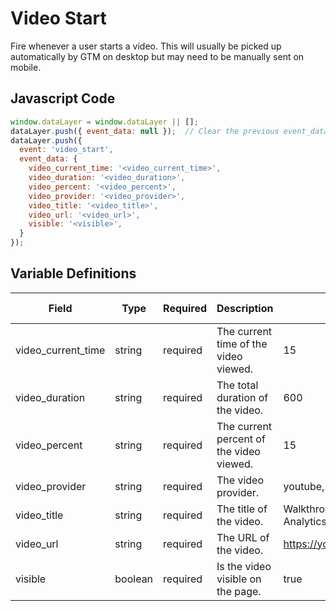 # Video Start

Fire whenever a user starts a video. This will usually be picked up automatically by GTM on desktop but may need to be manually sent on mobile.

## Javascript Code

```js
window.dataLayer = window.dataLayer || [];
dataLayer.push({ event_data: null });  // Clear the previous event_data object.
dataLayer.push({
  event: 'video_start',
  event_data: {
    video_current_time: '<video_current_time>',
    video_duration: '<video_duration>',
    video_percent: '<video_percent>',
    video_provider: '<video_provider>',
    video_title: '<video_title>',
    video_url: '<video_url>',
    visible: '<visible>',
  }
});
```
## Variable Definitions

|Field|Type|Required|Description|Example|Pattern|Min Length|Max Length|Minimum|Maximum|Multiple Of|
| --- | --- | --- | --- | --- | --- | --- | --- | --- | --- | --- |
|video_current_time|string|required|The current time of the video viewed.|15|
|video_duration|string|required|The total duration of the video.|600|
|video_percent|string|required|The current percent of the video viewed.|15|
|video_provider|string|required|The video provider.|youtube, vimeo|
|video_title|string|required|The title of the video.|Walkthrough of the Google Analytics 4 User Interface|
|video_url|string|required|The URL of the video.|https://youtu.be/RhS85WQiBLU|
|visible|boolean|required|Is the video visible on the page.|true|